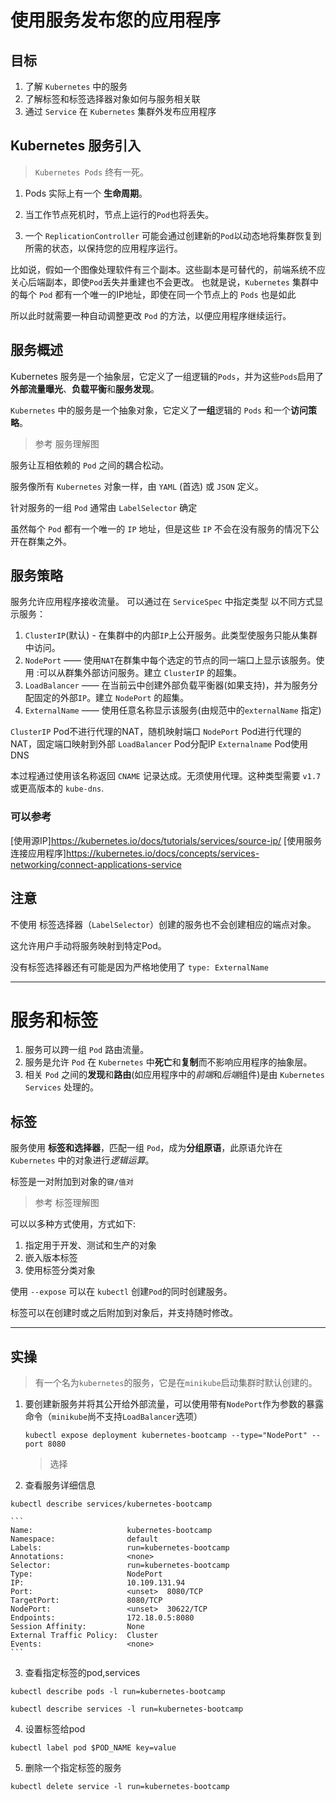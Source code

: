 # 使用服务发布您的应用程序

## 目标

1. 了解 `Kubernetes` 中的服务
2. 了解标签和标签选择器对象如何与服务相关联
3. 通过 `Service` 在 `Kubernetes` 集群外发布应用程序

## Kubernetes 服务引入

> `Kubernetes Pods` 终有一死。 

1. Pods 实际上有一个 **生命周期**。
 
2. 当工作节点死机时，节点上运行的`Pod`也将丢失。

3. 一个 `ReplicationController` 可能会通过创建新的`Pod`以动态地将集群恢复到所需的状态，以保持您的应用程序运行。 

比如说，假如一个图像处理软件有三个副本。这些副本是可替代的，前端系统不应关心后端副本，即使`Pod`丢失并重建也不会更改。
也就是说，`Kubernetes` 集群中的每个 `Pod` 都有一个唯一的IP地址，即使在同一个节点上的 `Pods` 也是如此

所以此时就需要一种自动调整更改 `Pod` 的方法，以便应用程序继续运行。

## 服务概述

Kubernetes 服务是一个抽象层，它定义了一组逻辑的`Pods`，并为这些`Pods`启用了**外部流量曝光**、**负载平衡**和**服务发现**。

`Kubernetes` 中的服务是一个抽象对象，它定义了**一组**逻辑的 `Pods` 和一个**访问策略**。 
> 参考 服务理解图

服务让互相依赖的 `Pod` 之间的耦合松动。

服务像所有 `Kubernetes` 对象一样，由 `YAML` (首选) 或 `JSON` 定义。

针对服务的一组 `Pod` 通常由 `LabelSelector` 确定

虽然每个 `Pod` 都有一个唯一的 `IP` 地址，但是这些 `IP` 不会在没有服务的情况下公开在群集之外。

## 服务策略

服务允许应用程序接收流量。 可以通过在 `ServiceSpec` 中指定类型 以不同方式显示服务：

1. `ClusterIP`(默认) - 在集群中的内部`IP`上公开服务。此类型使服务只能从集群中访问。
2. `NodePort` —— 使用`NAT`在群集中每个选定的节点的同一端口上显示该服务。使用 :可以从群集外部访问服务。建立 `ClusterIP` 的超集。
3. `LoadBalancer` —— 在当前云中创建外部负载平衡器(如果支持)，并为服务分配固定的外部`IP`。建立 `NodePort` 的超集。
4. `ExternalName` —— 使用任意名称显示该服务(由规范中的`externalName` 指定)

`ClusterIP` Pod不进行代理的NAT，随机映射端口
`NodePort`  Pod进行代理的NAT，固定端口映射到外部
`LoadBalancer`  Pod分配IP
`Externalname`  Pod使用DNS

本过程通过使用该名称返回 `CNAME` 记录达成。无须使用代理。这种类型需要 `v1.7` 或更高版本的 `kube-dns`.

### 可以参考

[使用源IP]<https://kubernetes.io/docs/tutorials/services/source-ip/>
[使用服务连接应用程序]<https://kubernetes.io/docs/concepts/services-networking/connect-applications-service>

## 注意

不使用 标签选择器（`LabelSelector`）创建的服务也不会创建相应的端点对象。

这允许用户手动将服务映射到特定Pod。

没有标签选择器还有可能是因为严格地使用了 `type: ExternalName`


---------

# 服务和标签


1. 服务可以跨一组 `Pod` 路由流量。
2. 服务是允许 `Pod` 在 `Kubernetes` 中**死亡**和**复制**而不影响应用程序的抽象层。
3. 相关 `Pod` 之间的**发现**和**路由**(如应用程序中的*前端*和*后端*组件)是由 `Kubernetes Services` 处理的。

## 标签

服务使用 **标签和选择器**，匹配一组 `Pod`，成为**分组原语**，此原语允许在 `Kubernetes` 中的对象进行*逻辑运算*。
 
标签是一对附加到对象的`键/值对`

> 参考 标签理解图

可以以多种方式使用，方式如下:

1. 指定用于开发、测试和生产的对象
2. 嵌入版本标签
3. 使用标签分类对象

使用 `--expose` 可以在 `kubectl` 创建`Pod`的同时创建服务。


标签可以在创建时或之后附加到对象后，并支持随时修改。

-----------

## 实操

> 有一个名为`kubernetes`的服务，它是在`minikube`启动集群时默认创建的。

1. 要创建新服务并将其公开给外部流量，可以使用带有`NodePort`作为参数的暴露命令（`minikube`尚不支持`LoadBalancer`选项）

    `kubectl expose deployment kubernetes-bootcamp --type="NodePort" --port 8080`

    > 选择

2. 查看服务详细信息

`kubectl describe services/kubernetes-bootcamp`

    ```
    Name:                     kubernetes-bootcamp
    Namespace:                default
    Labels:                   run=kubernetes-bootcamp
    Annotations:              <none>
    Selector:                 run=kubernetes-bootcamp
    Type:                     NodePort
    IP:                       10.109.131.94
    Port:                     <unset>  8080/TCP
    TargetPort:               8080/TCP
    NodePort:                 <unset>  30622/TCP
    Endpoints:                172.18.0.5:8080
    Session Affinity:         None
    External Traffic Policy:  Cluster
    Events:                   <none>
    ```

3. 查看指定标签的pod,services

`kubectl describe pods -l run=kubernetes-bootcamp`

`kubectl describe services -l run=kubernetes-bootcamp`

4. 设置标签给pod

`kubectl label pod $POD_NAME key=value`

5. 删除一个指定标签的服务

`kubectl delete service -l run=kubernetes-bootcamp`